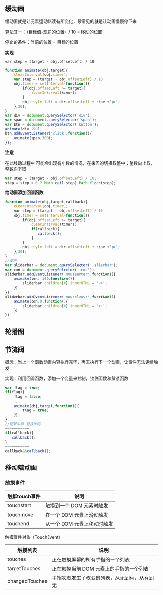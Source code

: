 ## 缓动画

缓动画就是让元素运动熟读有所变化，最常见的就是让动画慢慢停下来

算法其一：（目标值-现在的位置）/ 10  =  移动的位置

停止的条件：当前的位置 = 目标的位置

**实现**

`var step = (target - obj.offsetLeft) / 10`

```js
function animate(obj,target){
    clearInterval(obj.timer);
    var step = (target - obj.offsetLeft) / 10
    obj.timer = setInterval(function(){
    	if(obj.offsetLeft >= target){
       		clearInterval(timer);
   		}
    	obj.style.left = div.offsetLeft + stpe +'px';
	},30);
}
var div = document.querySelector('div');
var span = document.querySelector('span');
var btn = document.querySelector('button');
animate(div,250);
btn.addEventListener('click',function(){
    animate(span,300);
});
```

**注意**

在此移动过程中 可能会出现有小数的情况，在来回的切换取整中：整数向上取，整数向下取

```js
var step = (target - obj.offsetLeft) / 10;
step = step > 0 ? Math.ceil(step):Math.floor(step);
```

**给动画添加回调函数**

```js
function animate(obj,target,callback){
    clearInterval(obj.timer);
    var step = (target - obj.offsetLeft) / 10
    obj.timer = setInterval(function(){
    	if(obj.offsetLeft >= target){
       		clearInterval(timer);
            if(callback){
               callback();
            }
   		}
    	obj.style.left = div.offsetLeft + stpe +'px';
	},30);
}
//使用
var sliderbar = document.querySelector('.slierbar');
var con = document.querySelector('.con');
sliderbar.addEventListener('mouseenter',function(){
    animate(con,-160,function(){
        sliderbar.children[0].innerHTML = '->';
    })
})
sliderbar.addEventListener('mouseleave',function(){
    animate(con,0,function(){
        sliderbar.children[0].innerHTML = '<-';
    })
})
```

## 轮播图









## 节流阀

概念：当上一个函数动画内容执行完毕，再去执行下一个动画，让事件无法连续触发

实现：利用回调函数，添加一个变量来控制，锁住函数和解锁函数

```js
var flag = true;
if(flag){
   	flag = false;
    ...
    animate(obj,target,function(){
        flag = true;
    });
}
//逻辑中断 替换代码
===========
if(callback){
   callback();
}
===========
callback&&callback();
```



## 移动端动画

### 触摸事件

| 触屏touch事件 | 说明                        |
| ------------- | --------------------------- |
| touchstart    | 触摸到一个 DOM 元素时触发   |
| touchmove     | 在一个 DOM 元素上滑动触发   |
| touchend      | 从一个 DOM 元素上移动时触发 |

触摸事件对象（TouchEvent）

| 触摸列表       | 说明                                         |
| -------------- | -------------------------------------------- |
| touches        | 正在触摸屏幕的所有手指的一个列表             |
| targetTouches  | 正在触摸当前 DOM 元素上的手指的一个列表      |
| changedTouches | 手指状态发生了改变的列表，从无到有，从有到无 |

















































